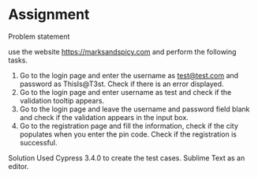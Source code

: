 # Assignment
Problem statement

use the website
https://marksandspicy.com and perform the following tasks.

1. Go to the login page and enter the username as test@test.com and
password as ThisIs@T3st. Check if there is an error displayed.
2. Go to the login page and enter username as test and check if the
validation tooltip appears.
3. Go to the login page and leave the username and password field blank
and check if the validation appears in the input box.
4. Go to the registration page and fill the information, check if the city
populates when you enter the pin code. Check if the registration is
successful.

Solution
Used Cypress 3.4.0  to create the test cases.
Sublime Text as an editor.
